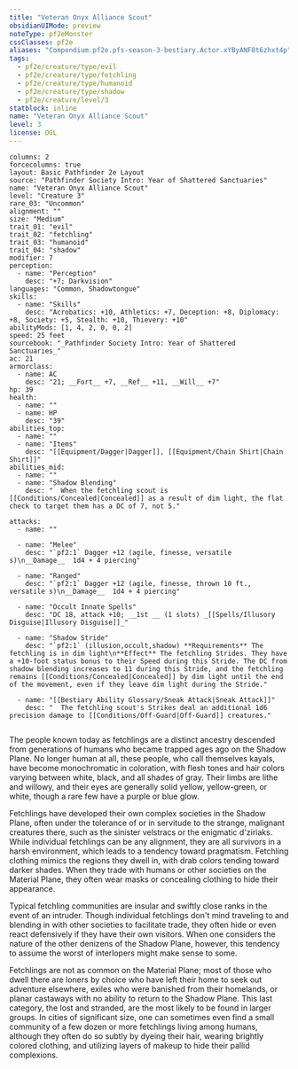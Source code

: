 ```yaml
---
title: "Veteran Onyx Alliance Scout"
obsidianUIMode: preview
noteType: pf2eMonster
cssClasses: pf2e
aliases: "Compendium.pf2e.pfs-season-3-bestiary.Actor.xYByANF8t6zhxt4p" 
tags:
  - pf2e/creature/type/evil
  - pf2e/creature/type/fetchling
  - pf2e/creature/type/humanoid
  - pf2e/creature/type/shadow
  - pf2e/creature/level/3
statblock: inline
name: "Veteran Onyx Alliance Scout"
level: 3
license: OGL
---
```


```statblock
columns: 2
forcecolumns: true
layout: Basic Pathfinder 2e Layout
source: "Pathfinder Society Intro: Year of Shattered Sanctuaries"
name: "Veteran Onyx Alliance Scout"
level: "Creature 3"
rare_03: "Uncommon"
alignment: ""
size: "Medium"
trait_01: "evil"
trait_02: "fetchling"
trait_03: "humanoid"
trait_04: "shadow"
modifier: 7
perception:
  - name: "Perception"
    desc: "+7; Darkvision"
languages: "Common, Shadowtongue"
skills:
  - name: "Skills"
    desc: "Acrobatics: +10, Athletics: +7, Deception: +8, Diplomacy: +8, Society: +5, Stealth: +10, Thievery: +10"
abilityMods: [1, 4, 2, 0, 0, 2]
speed: 25 feet
sourcebook: "_Pathfinder Society Intro: Year of Shattered Sanctuaries_"
ac: 21
armorclass:
  - name: AC
    desc: "21; __Fort__ +7, __Ref__ +11, __Will__ +7"
hp: 39
health:
  - name: ""
  - name: HP
    desc: "39"
abilities_top:
  - name: ""
  - name: "Items"
    desc: "[[Equipment/Dagger|Dagger]], [[Equipment/Chain Shirt|Chain Shirt]]"
abilities_mid:
  - name: ""
  - name: "Shadow Blending"
    desc: "  When the fetchling scout is [[Conditions/Concealed|Concealed]] as a result of dim light, the flat check to target them has a DC of 7, not 5."

attacks:
  - name: ""

  - name: "Melee"
    desc: "`pf2:1` Dagger +12 (agile, finesse, versatile s)\n__Damage__  1d4 + 4 piercing"

  - name: "Ranged"
    desc: "`pf2:1` Dagger +12 (agile, finesse, thrown 10 ft., versatile s)\n__Damage__  1d4 + 4 piercing"

  - name: "Occult Innate Spells"
    desc: "DC 18, attack +10; __1st __ (1 slots) _[[Spells/Illusory Disguise|Illusory Disguise]]_"

  - name: "Shadow Stride"
    desc: "`pf2:1` (illusion,occult,shadow) **Requirements** The fetchling is in dim light\n**Effect** The fetchling Strides. They have a +10-foot status bonus to their Speed during this Stride. The DC from shadow blending increases to 11 during this Stride, and the fetchling remains [[Conditions/Concealed|Concealed]] by dim light until the end of the movement, even if they leave dim light during the Stride."

  - name: "[[Bestiary Ability Glossary/Sneak Attack|Sneak Attack]]"
    desc: "  The fetchling scout's Strikes deal an additional 1d6 precision damage to [[Conditions/Off-Guard|Off-Guard]] creatures."
 
```



The people known today as fetchlings are a distinct ancestry descended from generations of humans who became trapped ages ago on the Shadow Plane. No longer human at all, these people, who call themselves kayals, have become monochromatic in coloration, with flesh tones and hair colors varying between white, black, and all shades of gray. Their limbs are lithe and willowy, and their eyes are generally solid yellow, yellow-green, or white, though a rare few have a purple or blue glow.

Fetchlings have developed their own complex societies in the Shadow Plane, often under the tolerance of or in servitude to the strange, malignant creatures there, such as the sinister velstracs or the enigmatic d'ziriaks. While individual fetchlings can be any alignment, they are all survivors in a harsh environment, which leads to a tendency toward pragmatism. Fetchling clothing mimics the regions they dwell in, with drab colors tending toward darker shades. When they trade with humans or other societies on the Material Plane, they often wear masks or concealing clothing to hide their appearance.

Typical fetchling communities are insular and swiftly close ranks in the event of an intruder. Though individual fetchlings don't mind traveling to and blending in with other societies to facilitate trade, they often hide or even react defensively if they have their own visitors. When one considers the nature of the other denizens of the Shadow Plane, however, this tendency to assume the worst of interlopers might make sense to some.

Fetchlings are not as common on the Material Plane; most of those who dwell there are loners by choice who have left their home to seek out adventure elsewhere, exiles who were banished from their homelands, or planar castaways with no ability to return to the Shadow Plane. This last category, the lost and stranded, are the most likely to be found in larger groups. In cities of significant size, one can sometimes even find a small community of a few dozen or more fetchlings living among humans, although they often do so subtly by dyeing their hair, wearing brightly colored clothing, and utilizing layers of makeup to hide their pallid complexions.
